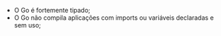 * O Go é fortemente tipado;
* O Go não compila aplicações com imports ou variáveis declaradas e sem uso;